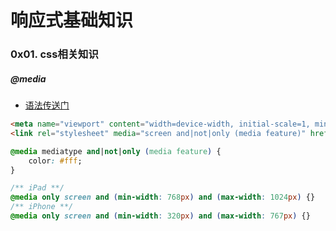 # 响应式基础知识

### 0x01. css相关知识

##### @media

* [语法传送门](http://www.runoob.com/cssref/css3-pr-mediaquery.html)

```html
<meta name="viewport" content="width=device-width, initial-scale=1, minimum-scale=1, maximum-scale=1, user-scalable=no">
<link rel="stylesheet" media="screen and|not|only (media feature)" href="mystylesheet.css">
```
```css
@media mediatype and|not|only (media feature) {
    color: #fff;
}

/** iPad **/
@media only screen and (min-width: 768px) and (max-width: 1024px) {}
/** iPhone **/
@media only screen and (min-width: 320px) and (max-width: 767px) {}

```

